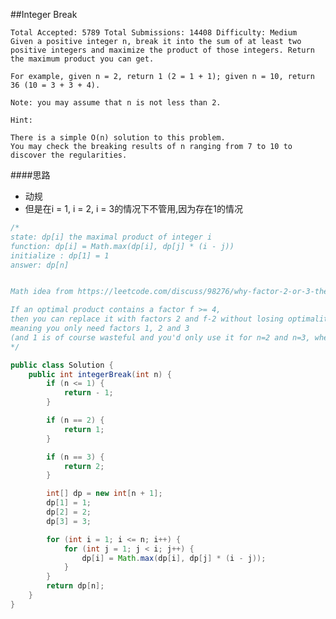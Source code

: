 ##Integer Break

	Total Accepted: 5789 Total Submissions: 14408 Difficulty: Medium
	Given a positive integer n, break it into the sum of at least two positive integers and maximize the product of those integers. Return the maximum product you can get.

	For example, given n = 2, return 1 (2 = 1 + 1); given n = 10, return 36 (10 = 3 + 3 + 4).

	Note: you may assume that n is not less than 2.

	Hint:

	There is a simple O(n) solution to this problem.
	You may check the breaking results of n ranging from 7 to 10 to discover the regularities.

####思路
- 动规
- 但是在i = 1, i = 2, i = 3的情况下不管用,因为存在1的情况

```java
/*
state: dp[i] the maximal product of integer i
function: dp[i] = Math.max(dp[i], dp[j] * (i - j))
initialize : dp[1] = 1
answer: dp[n]


Math idea from https://leetcode.com/discuss/98276/why-factor-2-or-3-the-math-behind-this-problem

If an optimal product contains a factor f >= 4,
then you can replace it with factors 2 and f-2 without losing optimality, as 2*(f-2) = 2f-4 >= f. So you never need a factor greater than or equal to 4,
meaning you only need factors 1, 2 and 3
(and 1 is of course wasteful and you'd only use it for n=2 and n=3, where it's needed).
*/

public class Solution {
    public int integerBreak(int n) {
        if (n <= 1) {
            return - 1;
        }

        if (n == 2) {
            return 1;
        }

        if (n == 3) {
            return 2;
        }

        int[] dp = new int[n + 1];
        dp[1] = 1;
        dp[2] = 2;
        dp[3] = 3;

        for (int i = 1; i <= n; i++) {
            for (int j = 1; j < i; j++) {
                dp[i] = Math.max(dp[i], dp[j] * (i - j));
            }
        }
        return dp[n];
    }
}
```
